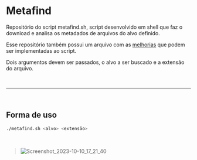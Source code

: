 # Metafind
Repositório do script metafind.sh, script desenvolvido em shell que faz o download e analisa os metadados de arquivos do alvo definido.

Esse repositório também possui um arquivo com as [melhorias](https://github.com/arthurcortesr/Metafind/blob/main/melhorias.md) que podem ser implementadas ao script.

Dois argumentos devem ser passados, o alvo a ser buscado e a extensão do arquivo.

<br>

---

<br>

## **Forma de uso**

```bash
./metafind.sh <alvo> <extensão>
```
<br>

>![Screenshot_2023-10-10_17_21_40](https://github.com/arthurcortesr/Metafind/assets/55396654/3cbe91ac-0d11-424a-b120-9971d6983913)

